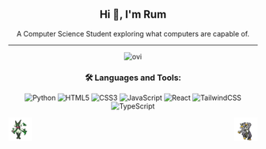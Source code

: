 <div align="center">

## Hi 👋, I'm Rum  
A Computer Science Student exploring what computers are capable of.

---

<img src="https://github-readme-stats.vercel.app/api/top-langs?username=lurantys&show_icons=true&locale=en&layout=compact&theme=chartreuse-dark" alt="ovi" />

### 🛠️ Languages and Tools:
<div>
  <img src="https://img.shields.io/badge/Python-3776AB?style=for-the-badge&logo=python&logoColor=white" alt="Python"/>
  <img src="https://img.shields.io/badge/HTML5-E34F26?style=for-the-badge&logo=html5&logoColor=white" alt="HTML5"/>
  <img src="https://img.shields.io/badge/CSS3-1572B6?style=for-the-badge&logo=css3&logoColor=white" alt="CSS3"/>
  <img src="https://img.shields.io/badge/JavaScript-F7DF1E?style=for-the-badge&logo=javascript&logoColor=black" alt="JavaScript"/>
  <img src="https://img.shields.io/badge/React-61DAFB?style=for-the-badge&logo=react&logoColor=black" alt="React"/>
  <img src="https://img.shields.io/badge/TailwindCSS-06B6D4?style=for-the-badge&logo=tailwindcss&logoColor=white" alt="TailwindCSS"/>
  <img src="https://img.shields.io/badge/TypeScript-3178C6?style=for-the-badge&logo=typescript&logoColor=white" alt="TypeScript"/>

</div>

</div>
   <p>
     <img align= "right" src="./urshifu.gif" width="48" height="48" alt="Hisuian Zoroark"/>
     <img align="left" src="./meow.gif" width ="48" height="48" alr="Bear">
   </p>
